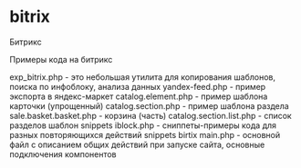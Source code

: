 # bitrix
Битрикс

Примеры кода на битрикс

exp_bitrix.php - это небольшая утилита для копирования шаблонов, поиска по инфоблоку, анализа данных
yandex-feed.php - пример экспорта в яндекс-маркет
catalog.element.php - пример шаблона карточки (упрощенный)
catalog.section.php - пример шаблона раздела
sale.basket.basket.php - корзина (часть)
catalog.section.list.php - список разделов шаблон
snippets iblock.php - сниппеты-примеры кода для разных повторяющихся действий
snippets birtix main.php - основной файл с описанием общих действий при запуске сайта, основные подключения компонентов
